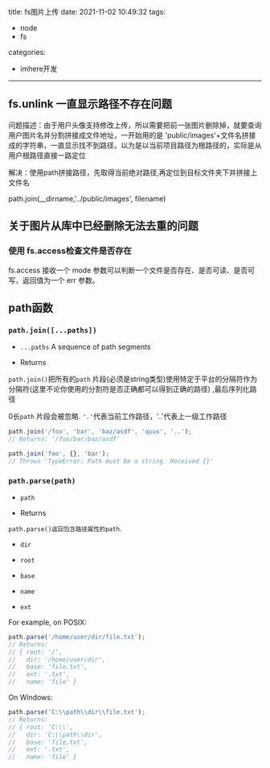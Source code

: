 title: fs图片上传
date: 2021-11-02 10:49:32
tags: 

  - node
  - fs

categories:

- imhere开发

---

## fs.unlink 一直显示路径不存在问题

问题描述：由于用户头像支持修改上传，所以需要把前一张图片删除掉，就要查询用户图片名并分割拼接成文件地址，一开始用的是 'public/images'+文件名拼接成的字符串，一直显示找不到路径，以为是以当前项目路径为根路径的，实际是从用户根路径直接一路定位

解决：使用path拼接路径，先取得当前绝对路径,再定位到目标文件夹下并拼接上文件名

path.join(__dirname,'../public/images', filename)

## 关于图片从库中已经删除无法去重的问题

### **使用 fs.access检查文件是否存在**

fs.access 接收一个 mode 参数可以判断一个文件是否存在、是否可读、是否可写，返回值为一个 err 参数。

## path函数

### `path.join([...paths])`

- `...paths` [](https://developer.mozilla.org/en-US/docs/Web/JavaScript/Data_structures#String_type) A sequence of path segments

- Returns [](https://developer.mozilla.org/en-US/docs/Web/JavaScript/Data_structures#String_type)

`path.join()`把所有的`path` 片段(必须是string类型)使用特定于平台的分隔符作为分隔符(这里不论你使用的分割符是否正确都可以得到正确的路径) ,最后序列化路径

0长`path` 片段会被忽略.  `'.'`代表当前工作路径，'..'代表上一级工作路径

```js
path.join('/foo', 'bar', 'baz/asdf', 'quux', '..');
// Returns: '/foo/bar/baz/asdf'

path.join('foo', {}, 'bar');
// Throws 'TypeError: Path must be a string. Received {}'
```

### `path.parse(path)`

- `path` [](https://developer.mozilla.org/en-US/docs/Web/JavaScript/Data_structures#String_type)

- Returns [](https://developer.mozilla.org/en-US/docs/Web/JavaScript/Reference/Global_Objects/Object)

`path.parse()返回包含路径属性的path`. 

- `dir` [](https://developer.mozilla.org/en-US/docs/Web/JavaScript/Data_structures#String_type)

- `root` [](https://developer.mozilla.org/en-US/docs/Web/JavaScript/Data_structures#String_type)

- `base` [](https://developer.mozilla.org/en-US/docs/Web/JavaScript/Data_structures#String_type)

- `name` [](https://developer.mozilla.org/en-US/docs/Web/JavaScript/Data_structures#String_type)

- `ext` [](https://developer.mozilla.org/en-US/docs/Web/JavaScript/Data_structures#String_type)

For example, on POSIX:

```js
path.parse('/home/user/dir/file.txt');
// Returns:
// { root: '/',
//   dir: '/home/user/dir',
//   base: 'file.txt',
//   ext: '.txt',
//   name: 'file' }
```

On Windows:

```js
path.parse('C:\\path\\dir\\file.txt');
// Returns:
// { root: 'C:\\',
//   dir: 'C:\\path\\dir',
//   base: 'file.txt',
//   ext: '.txt',
//   name: 'file' }
```

